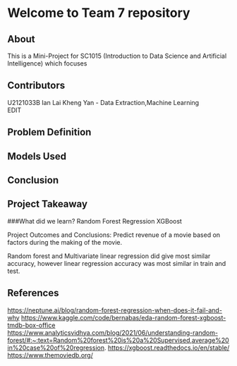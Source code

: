 # Welcome to Team 7 repository

## About

This is a Mini-Project for SC1015 (Introduction to Data Science and Artificial Intelligence) which focuses 

## Contributors

U2121033B Ian Lai Kheng Yan - Data Extraction,Machine Learning<br>
EDIT

## Problem Definition



## Models Used



## Conclusion




## Project Takeaway
###What did we learn?
Random Forest Regression
XGBoost


Project Outcomes and Conclusions:
Predict revenue of a movie based on factors during the making of the movie.

Random forest and Multivariate linear regression did give most similar accuracy, however linear regression accuracy was most similar in train and test. 



## References
https://neptune.ai/blog/random-forest-regression-when-does-it-fail-and-why
https://www.kaggle.com/code/bernabas/eda-random-forest-xgboost-tmdb-box-office 
https://www.analyticsvidhya.com/blog/2021/06/understanding-random-forest/#:~:text=Random%20forest%20is%20a%20Supervised,average%20in%20case%20of%20regression.
https://xgboost.readthedocs.io/en/stable/
https://www.themoviedb.org/

